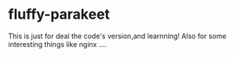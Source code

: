 # fluffy-parakeet
This is just for deal the code's version,and learnning!  Also for some interesting things  like nginx ....
